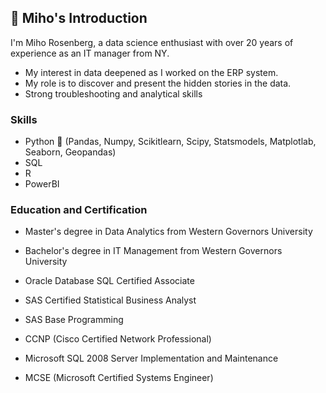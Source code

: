 ## 👋 **Miho's Introduction**
I'm Miho Rosenberg, a data science enthusiast with over 20 years of experience as an IT manager from NY.
* My interest in data deepened as I worked on the ERP system.
* My role is to discover and present the hidden stories in the data.
* Strong troubleshooting and analytical skills

### **Skills**
* Python :snake: (Pandas, Numpy, Scikitlearn, Scipy, Statsmodels, Matplotlab, Seaborn, Geopandas)
* SQL
* R
* PowerBI

### **Education and Certification**
* Master's degree in Data Analytics from Western Governors University
* Bachelor's degree in IT Management from Western Governors University

* Oracle Database SQL Certified Associate
* SAS Certified Statistical Business Analyst
* SAS Base Programming
* CCNP (Cisco Certified Network Professional)
* Microsoft SQL 2008 Server Implementation and Maintenance
* MCSE (Microsoft Certified Systems Engineer)


<!--
**momogure/momogure** is a ✨ _special_ ✨ repository because its `README.md` (this file) appears on your GitHub profile.

Here are some ideas to get you started:

- 🔭 I’m currently working on ...
- 🌱 I’m currently learning ...
- 👯 I’m looking to collaborate on ...
- 🤔 I’m looking for help with ...
- 💬 Ask me about ...
- 📫 How to reach me: ...
- 😄 Pronouns: ...
- ⚡ Fun fact: ...
-->
